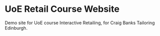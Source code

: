 # UoE Retail Course Website
Demo site for UoE course Interactive Retailing, for Craig Banks Tailoring Edinburgh.
